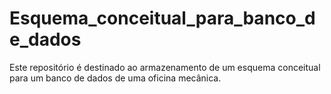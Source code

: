 # Esquema_conceitual_para_banco_de_dados
Este repositório é destinado ao armazenamento de um esquema conceitual para um banco de dados de uma oficina mecânica.
